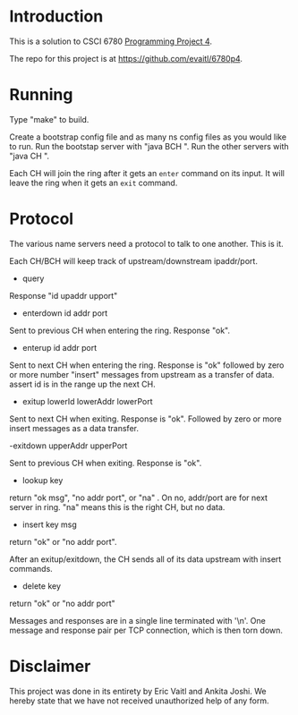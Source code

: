 # Introduction

This is a solution to CSCI 6780
[Programming Project 4](./docs/Programming-Project4.pdf).

The repo for this project is at https://github.com/evaitl/6780p4.

# Running

Type "make" to build.

Create a bootstrap config file and as many ns config files as you
would like to run.  Run the bootstap server with "java BCH <cfg name>".
Run the other servers with "java CH <cfg name>".

Each CH will join the ring after it gets an `enter` command on its
input. It will leave the ring when it gets an `exit` command.


# Protocol

The various name servers need a protocol to talk to one another. This
is it.

Each CH/BCH will keep track of upstream/downstream ipaddr/port.

- query

Response "id upaddr upport"

- enterdown id addr port

Sent to previous CH when entering the ring. Response "ok". 

- enterup id addr port

Sent to next CH when entering the ring. Response is "ok" followed by
zero or more number "insert" messages from upstream as a transfer of
data. assert id is in the range up the next CH. 

- exitup lowerId lowerAddr lowerPort

Sent to next CH when exiting. Response is "ok". Followed by zero or
more insert messages as a data transfer.

-exitdown upperAddr upperPort

Sent to previous CH when exiting. Response is "ok". 

- lookup key

return "ok msg", "no addr port", or "na" . On no, addr/port are for next
server in ring. "na" means this is the right CH, but no data. 

- insert key msg

return "ok" or "no addr port".

After an exitup/exitdown, the CH sends all of its data upstream with
insert commands.

- delete key

return "ok" or "no addr port"

Messages and responses are in a single line terminated with '\n'. One
message and response pair per TCP connection, which is then torn down.



# Disclaimer

This project was done in its entirety by Eric Vaitl and Ankita
Joshi. We hereby state that we have not received unauthorized help of
any form.


